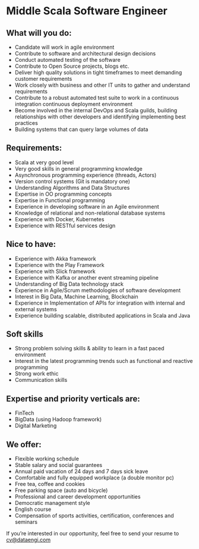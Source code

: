# Middle Scala Software Engineer

## What will you do:
- Candidate will work in agile environment
- Contribute to software and architectural design decisions 
- Conduct automated testing of the software
- Contribute to Open Source projects, blogs etc.
- Deliver high quality solutions in tight timeframes to meet demanding customer requirements
- Work closely with business and other IT units to gather and understand requirements
- Contribute to a robust automated test suite to work in a continuous integration continuous deployment environment
- Become involved in the internal DevOps and Scala guilds, building relationships with other developers and identifying implementing best practices
- Building systems that can query large volumes of data


## Requirements:
- Scala at very good level
- Very good skills in general programming knowledge
- Asynchronous programming experience (threads, Actors)
- Version control systems (Git is mandatory one)
- Understanding Algorithms and Data Structures
- Expertise in OO programming concepts
- Expertise in Functional programming
- Experience in developing software in an Agile environment
- Knowledge of relational and non-relational database systems
- Experience with Docker, Kubernetes
- Experience with RESTful services design


## Nice to have:
- Experience with Akka framework
- Experience with the Play Framework 
- Experience with Slick framework
- Experience with Kafka or another event streaming pipeline
- Understanding of Big Data technology stack
- Experience in Agile/Scrum methodologies of software development 
- Interest in Big Data, Machine Learning, Blockchain
- Experience in Implementation of APIs for integration with internal and external systems
- Experience building scalable, distributed applications in Scala and Java


## Soft skills
- Strong problem solving skills & ability to learn in a fast paced environment
- Interest in the latest programming trends such as functional and reactive programming
- Strong work ethic
- Communication skills


## Expertise and priority verticals are:
- FinTech
- BigData (using Hadoop framework)
- Digital Marketing


## We offer:
- Flexible working schedule
- Stable salary and social guarantees
- Annual paid vacation of 24 days and 7 days sick leave
- Comfortable and fully equipped workplace (a double monitor pc)
- Free tea, coffee and cookies
- Free parking space (auto and bicycle)
- Professional and career development opportunities
- Democratic management style
- English course
- Compensation of sports activities, certification, conferences and seminars



If you’re interested in our opportunity, feel free to send your resume to
cv@dataengi.com

